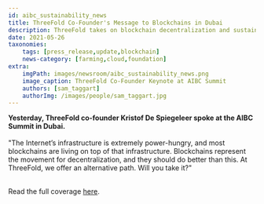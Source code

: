 ```yaml
---
id: aibc_sustainability_news
title: ThreeFold Co-Founder's Message to Blockchains in Dubai
description: ThreeFold takes on blockchain decentralization and sustainability at AIBC Summit in Dubai
date: 2021-05-26
taxonomies:
    tags: [press_release,update,blockchain]
    news-category: [farming,cloud,foundation]
extra:
    imgPath: images/newsroom/aibc_sustainability_news.png
    image_caption: ThreeFold Co-Founder Keynote at AIBC Summit
    authors: [sam_taggart]
    authorImg: /images/people/sam_taggart.jpg
---
```


**Yesterday, ThreeFold co-founder Kristof De Spiegeleer spoke at the AIBC Summit in Dubai.**
<br/>
<br/>
"The Internet’s infrastructure is extremely power-hungry, and most blockchains are living on top of that infrastructure. Blockchains represent the movement for decentralization, and they should do better than this. At ThreeFold, we offer an alternative path. Will you take it?"
<br/>
<br/>

Read the full coverage [here](https://opinionnigeria.com/threefold-takes-on-blockchain-decentralization-and-sustainability-at-aibc-summit-in-dubai/).
